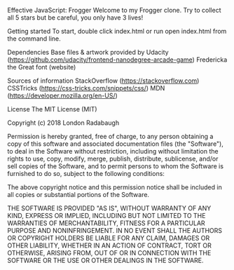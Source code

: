 Effective JavaScript: Frogger
Welcome to my Frogger clone. Try to collect all 5 stars but be careful, you only have 3 lives!

Getting started
To start, double click index.html or run open index.html from the command line.

Dependencies
Base files & artwork provided by Udacity (https://github.com/udacity/frontend-nanodegree-arcade-game)
Fredericka the Great font (website)

Sources of information
StackOverflow (https://stackoverflow.com)
CSSTricks (https://css-tricks.com/snippets/css/)
MDN (https://developer.mozilla.org/en-US/)

License
The MIT License (MIT)

Copyright (c) 2018 London Radabaugh

Permission is hereby granted, free of charge, to any person obtaining a copy of this software and associated documentation files (the "Software"), to deal in the Software without restriction, including without limitation the rights to use, copy, modify, merge, publish, distribute, sublicense, and/or sell copies of the Software, and to permit persons to whom the Software is furnished to do so, subject to the following conditions:

The above copyright notice and this permission notice shall be included in all copies or substantial portions of the Software.

THE SOFTWARE IS PROVIDED "AS IS", WITHOUT WARRANTY OF ANY KIND, EXPRESS OR IMPLIED, INCLUDING BUT NOT LIMITED TO THE WARRANTIES OF MERCHANTABILITY, FITNESS FOR A PARTICULAR PURPOSE AND NONINFRINGEMENT. IN NO EVENT SHALL THE AUTHORS OR COPYRIGHT HOLDERS BE LIABLE FOR ANY CLAIM, DAMAGES OR OTHER LIABILITY, WHETHER IN AN ACTION OF CONTRACT, TORT OR OTHERWISE, ARISING FROM, OUT OF OR IN CONNECTION WITH THE SOFTWARE OR THE USE OR OTHER DEALINGS IN THE SOFTWARE.
